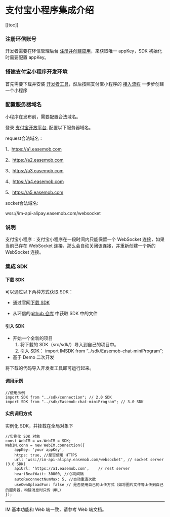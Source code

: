 # 支付宝小程序集成介绍

[[toc]]

### 注册环信账号

开发者需要在环信管理后台 [注册并创建应用](https://docs-im.easemob.com/im/quickstart/guide/experience#注册并创建应用)，来获取唯一 appKey，SDK 初始化时需要配置 appKey。

### 搭建支付宝小程序开发环境

首先需要下载并安装 [开发者工具](https://opendocs.alipay.com/mini/ide/download)，然后按照支付宝小程序的 [接入流程](https://opendocs.alipay.com/mini/006kyi) 一步步创建一个小程序

### 配置服务器域名

小程序在发布前，需要配置合法域名。

登录 [支付宝开放平台](https://open.alipay.com/platform/home.htm), 配置以下服务器域名。



request合法域名：

1、https://a1.easemob.com

2、https://a2.easemob.com

3、https://a3.easemob.com

4、https://a4.easemob.com

5、https://a5.easemob.com


socket合法域名:

wss://im-api-alipay.easemob.com/websocket



### 说明

支付宝小程序：支付宝小程序在一段时间内只能保留一个 WebSocket 连接，如果当前已存在 WebSocket 连接，那么会自动关闭该连接，并重新创建一个新的 WebSocket 连接。

### 集成 SDK

#### 下载 SDK

可以通过以下两种方式获取 SDK：

- 通过官网[下载 SDK](http://www.easemob.com/download/im)

- 从环信的[github 仓库](https://github.com/easemob/webim-weixin-xcx/tree/master/src/sdk) 中获取 SDK 中的文件

#### 引入 SDK

- 开始一个全新的项目
  1. 将下载的 SDK（src/sdk/）导入到自己的项目中。
  2. 引入 SDK： import IMSDK from “../sdk/Easemob-chat-miniProgram”;
- 基于 Demo 二次开发

将下载的代码导入开发者工具即可运行起来。

#### 调用示例

```
//使用示例
import SDK from "../sdk/connection"; // 2.0 SDK
import SDK from "../sdk/Easemob-chat-miniProgram"; // 3.0 SDK
```

#### 实例调用方式

实例化 SDK，并挂载在全局对象下

```
//实例化 SDK 对象
const WebIM = wx.WebIM = SDK;
WebIM.conn = new WebIM.connection({
    appKey: 'your appKey',
    https: true, //是否使用 HTTPS 
    url: 'wss://im-api-alipay.easemob.com/websocket', // socket server (3.0 SDK)
    apiUrl: 'https://a1.easemob.com',    // rest server
    heartBeatWait: 30000, //心跳间隔
    autoReconnectNumMax: 5, //自动重连次数
    useOwnUploadFun: false // 是否使用自己的上传方式（如将图片文件等上传到自己的服务器，构建消息时只传 URL）
});
```

------

IM 基本功能和 Web 端一致，请参考 Web 端文档。
